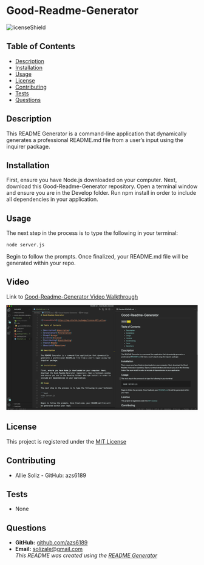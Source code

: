 # Good-Readme-Generator

![licenseShield](https://img.shields.io/badge/license-MIT-yellow)

## Table of Contents

- [Description](#description)
- [Installation](#installation)
- [Usage](#usage)
- [License](#license)
- [Contributing](#contributing)
- [Tests](#tests)
- [Questions](#questions)

## Description

This README Generator is a command-line application that dynamically generates a professional README.md file from a user’s input using the inquirer package.

## Installation

First, ensure you have Node.js downloaded on your computer. Next, download this Good-Readme-Generator repository. Open a terminal window and ensure you are in the Develop folder. Run npm install in order to include all dependencies in your application.

## Usage

The next step in the process is to type the following in your terminal:

```bash
node server.js
```

Begin to follow the prompts. Once finalized, your README.md file will be generated within your repo.

## Video

Link to [Good-Readme-Generator Video Walkthrough](https://drive.google.com/file/d/1WNiwciQzrEhzqrhNfmEhhf8wspItfrZY/view?usp=sharing)

![alt text](./assets/Good-Readme-Generator-Image.png)

## License

This project is registered under the [MIT License](/LICENSE)

## Contributing

- Allie Soliz - GitHub: azs6189

## Tests

- None

## Questions

- **GitHub:** [github.com/azs6189](https://github.com/azs6189)
- **Email:** [solizale@gmail.com](mailto:solizale@gmail.com)  
  _This README was created using the [README Generator](https://github.com/azs6189/Good-Readme-Generator)_
